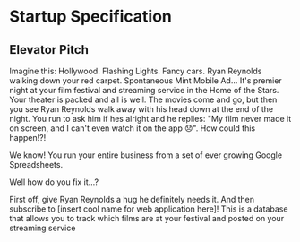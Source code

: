 # Startup Specification

## Elevator Pitch
Imagine this: Hollywood. Flashing Lights. Fancy cars. Ryan Reynolds walking down your red carpet. Spontaneous Mint Mobile Ad... It's premier night at your film festival and streaming service in the Home of the Stars. Your theater is packed and all is well. The movies come and go, but then you see Ryan Reynolds walk away with his head down at the end of the night. You run to ask him if hes alright and he replies: "My film never made it on screen, and I can't even watch it on the app 😞". How could this happen!?! 

We know! You run your entire business from a set of ever growing Google Spreadsheets.

Well how do you fix it...?

First off, give Ryan Reynolds a hug he definitely needs it. And then subscribe to [insert cool name for web application here]! This is a database that allows you to track which films are at your festival and posted on your streaming service


